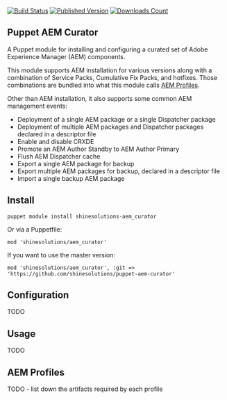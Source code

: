 [![Build Status](https://img.shields.io/travis/shinesolutions/puppet-aem-curator.svg)](http://travis-ci.org/shinesolutions/puppet-aem-curator)
[![Published Version](https://img.shields.io/puppetforge/v/shinesolutions/aem_curator.svg)](http://forge.puppet.com/shinesolutions/aem_curator)
[![Downloads Count](https://img.shields.io/puppetforge/dt/shinesolutions/aem_curator.svg)](http://forge.puppet.com/shinesolutions/aem_curator)

Puppet AEM Curator
------------------

A Puppet module for installing and configuring a curated set of Adobe Experience Manager (AEM) components.

This module supports AEM installation for various versions along with a combination of Service Packs, Cumulative Fix Packs, and hotfixes. Those combinations are bundled into what this module calls [AEM Profiles](https://github.com/shinesolutions/puppet-aem-curator/blob/master/docs/aem-profiles-artifacts.md).

Other than AEM installation, it also supports some common AEM management events:
* Deployment of a single AEM package or a single Dispatcher package
* Deployment of multiple AEM packages and Dispatcher packages declared in a descriptor file
* Enable and disable CRXDE
* Promote an AEM Author Standby to AEM Author Primary
* Flush AEM Dispatcher cache
* Export a single AEM package for backup
* Export multiple AEM packages for backup, declared in a descriptor file
* Import a single backup AEM package

Install
-------

    puppet module install shinesolutions-aem_curator

Or via a Puppetfile:

    mod 'shinesolutions/aem_curator'

If you want to use the master version:

    mod 'shinesolutions/aem_curator', :git => 'https://github.com/shinesolutions/puppet-aem-curator'

Configuration
-------------

TODO

Usage
-----

TODO

AEM Profiles
------------

TODO - list down the artifacts required by each profile
